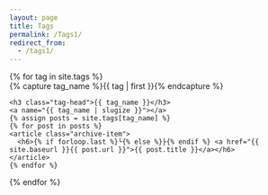 ```yaml
---
layout: page
title: Tags
permalink: /Tags1/
redirect_from:
  - /tags1/
---
```


<style>
  .tag-head {
    margin: 1em 0 0; /* Adjust the margin-top value as needed */
    line-height: 1;
    padding: 0;
  }

  .archive-item h6 {
    margin: 0;
    line-height: 1;
    margin-left: 20px;
  }
</style>


<div id="archives">
{% for tag in site.tags %}
  <div class="archive-group">
    {% capture tag_name %}{{ tag | first }}{% endcapture %}
    <div id="#{{ tag_name | slugize }}"></div>

    <h3 class="tag-head">{{ tag_name }}</h3>
    <a name="{{ tag_name | slugize }}"></a>
    {% assign posts = site.tags[tag_name] %}
    {% for post in posts %}
    <article class="archive-item">
      <h6>{% if forloop.last %}└{% else %}├{% endif %} <a href="{{ site.baseurl }}{{ post.url }}">{{ post.title }}</a></h6>
    </article>
    {% endfor %}
  </div>
{% endfor %}
</div>
